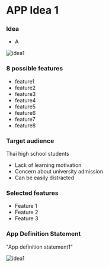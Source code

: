 # APP Idea 1

### Idea
* A

![idea1](https://lh4.googleusercontent.com/kEKA5plv1CdRB7Gm1nfRZV9UDWMiF-KcJJKkIeaODEVqn9MNSKWgW2Cb3xOwgT_lFjKULg)

### 8 possible features
* feature1
* feature2
* feature3
* feature4
* feature5
* feature6
* feature7
* feature8

### Target audience
Thai high school students
* Lack of learning motivation
* Concern about university admission
* Can be easily distracted

### Selected features
* Feature 1
* Feature 2
* Feature 3


### App Definition Statement
"App definition statement1"

![idea1](https://lh6.googleusercontent.com/Z3jPC_3bXHq9Qp0q3n6fZY64X7Wx2j3vtbCFQBqYX4M1JnBnLxTHA3jw4qqv6H24U4TqZw)
